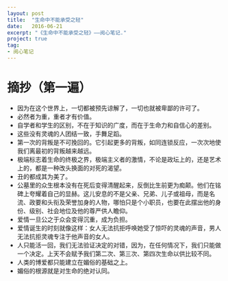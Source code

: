 ```yaml
---
layout: post
title:  "生命中不能承受之轻"
date:   2016-06-21
excerpt: "《生命中不能承受之轻》——阅心笔记."
project: true
tag:
- 阅心笔记 
---
```


# 摘抄（第一遍）

* 因为在这个世界上，一切都被预先谅解了，一切也就被卑鄙的许可了。
* 必然者为重，重者才有价值。
* 自学者和学生的区别，不在于知识的广度，而在于生命力和自信心的差别。
* 这些没有灵魂的人团结一致，手舞足蹈。
* 第一次的背叛是不可挽回的。它引起更多的背叛，如同连锁反应，一次次地使我们离最初的背叛越来越远。
* 极端标志着生命的终极之界，极端主义者的激情，不论是政坛上的，还是艺术上的，都是一种改头换面的对死的渴望。
* 丑的都成其为美了。
* 公墓里的众生根本没有在死后变得清醒起来，反倒比生前更为痴颠。他们在铭碑上夸耀着自己的显赫。这儿安息的不是父亲、兄弟、儿子或祖母，而是名流、政要和头衔及荣誉加身的人物，哪怕只是个小职员，也要在此摆出他的身份、级别、社会地位及他的尊严供人瞻仰。
* 爱情一旦公之于众会变得沉重，成为负担。
* 爱情诞生的时刻就像这样：女人无法抗拒呼唤她受了惊吓的灵魂的声音，男人无法抗拒灵魂专注于他声音的女人。
* 人只能活一回，我们无法验证决定的对错，因为，在任何情况下，我们只能做一个决定。上天不会赋予我们第二次、第三次、第四次生命以供比较不同。
* 人类的博爱都只能建立在媚俗的基础之上。
* 媚俗的根源就是对生命的绝对认同。
